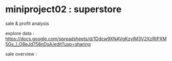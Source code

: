 # miniproject02 : superstore

sale & profit analysis 

explore data : https://docs.google.com/spreadsheets/d/1Ddcw9XNAVgKzyIM3V2XzRtPXM5Gs_l_O8eJd758nDsA/edit?usp=sharing

sale overview :
